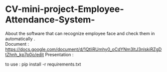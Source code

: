 # CV-mini-project-Employee-Attendance-System-
About the software that can recognize employee face and check them in automatically .<br>
Document : https://docs.google.com/document/d/1QtliRUmhy0_oCdYNm3ltJ3nlskiRZgDtZhnh_kp7p0o/edit
Presentation : <br>

to use : pip install -r requirements.txt

